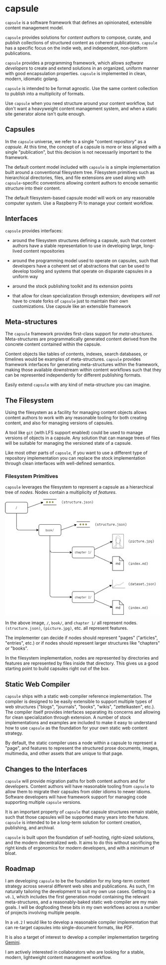 # capsule

`capsule` is a software framework that defines an opinionated, extensible content management model.

`capsule` provides solutions for _content authors_ to compose, curate, and publish collections of structured content as coherent publications. `capsule` has a specific focus on the indie web, and independent, non-platform publications.

`capsule` provides a programming framework, which allows _software developers_ to create and extend solutions in an organized, uniform manner with good encapsulation properties. `capsule` is implemented in clean, modern, idiomatic golang.

`capsule` is intended to be format agnostic. Use the same content collection to publish into a multiplicity of formats.

Use `capsule` when you need structure around your content workflow, but don't want a heavyweight content management system, and when a static site generator alone isn't quite enough.

## Capsules

In the `capsule` universe, we refer to a single "content repository" as a _capsule_. At this time, the concept of a capsule is more or less aligned with a single "publication", but this decision is not necessarily important to the framework.

The default content model included with `capsule` is a simple implementation built around a conventional filesystem tree. Filesystem primitives such as hierarchical directories, files, and file extensions are used along with `capsule`-specific conventions allowing content authors to encode semantic structure into their content.

The default filesystem-based capsule model will work on any reasonable computer system. Use a Raspberry Pi to manage your content workflow.

## Interfaces

`capsule` provides interfaces:

* around the filesystem structures defining a capsule, such that content authors have a stable representation to use in developing large, long-lived content repositories

* around the programming model used to operate on capsules, such that developers have a coherent set of abstractions that can be used to develop tooling and systems that operate on disparate capsules in a uniform way

* around the stock publishing toolkit and its extension points

* that allow for clean specialization through extension; developers *will not* have to create forks of `capsule` just to maintain their own customizations. Use capsule like an extensible framework

## Meta-structures

The `capsule` framework provides first-class support for _meta-structures_. Meta-structures are programmatically generated content derived from the concrete content contained within the capsule.

Content objects like tables of contents, indexes, search databases, or timelines would be examples of meta-structures. `capsule` provides framework interfaces for generating meta-structures within the framework, making those available downstream within content workflows such that they can be represented independently for different publishing formats.

Easily extend `capsule` with any kind of meta-structure you can imagine.

## The Filesystem

Using the filesystem as a facility for managing content objects allows content authors to work with any reasonable tooling for both creating content, and also for managing versions of capsules.

A tool like `git` (with LFS support enabled) could be used to manage versions of objects in a capsule. Any solution that can manage trees of files will be suitable for managing the versioned state of a capsule.

Like most other parts of `capsule`, if you want to use a different type of repository implementation you can replace the stock implementation through clean interfaces with well-defined semantics.

### Filesystem Primitives

`capsule` leverages the filesystem to represent a capsule as a hierarchical tree of _nodes_. Nodes contain a multiplicity of _features_.

![anchor-feature](docs/images/anchor-feature.png)

In the above image, `/`, `book/`, and `chapter 1/` all represent nodes. `(structure.json)`, `(picture.jpg)`, etc. all represent features.

The implementer can decide if nodes should represent "pages" ("articles", "entries", etc.) or if nodes should represent larger structures like "chapters" or "books".

In the filesystem implementation, nodes are represented by directories and features are represented by files inside that directory. This gives us a good starting point to build capsules right out of the box.

## Static Web Compiler

`capsule` ships with a static web compiler reference implementation. The compiler is designed to be easily extensible to support multiple types of web structures ("blogs", "journals", "books", "wikis", "zettelkasten", etc.). The compiler itself provides interfaces separating its concerns and allowing for clean specialization through extension. A number of stock implementations and examples are included to make it easy to understand how to use `capsule` as the foundation for your own static web content strategy.

By default, the static compiler uses a node within a capsule to represent a "page", and features to represent the structured prose documents, images, multimedia, and other assets that are unique to that page.

## Changes to the Interfaces

`capsule` will provide migration paths for both content authors and for developers. Content authors will have reasonable tooling from `capsule` to allow them to migrate their capsules from older idioms to newer idioms. Software developers will have framework support for managing code supporting multiple `capsule` versions.

It is an important property of `capsule` that capsule structures remain stable, such that those capsules will be supported many years into the future. `capsule` is intended to be a long-term solution for content creation, publishing, and archival.

`capsule` is built upon the foundation of self-hosting, right-sized solutions, and the modern decentralized web. It aims to do this without sacrificing the right kinds of ergonomics for modern developers, and with a minimum of bloat.

## Roadmap

I am developing `capsule` to be the foundation for my long-term content strategy across several different web sites and publications. As such, I'm naturally tailoring the development to suit my own use cases. Getting to a `v0.1`, which includes the first generation model containing the relevant meta-structures, and a reasonably-baked static web compiler are my main goals. I will be dogfooding these bits in my own workflows across a number of projects involving multiple people.

In a `v0.2` I would like to develop a reasonable compiler implementation that can re-target capsules into single-document formats, like PDF.

It is also a target of interest to develop a compiler implementation targeting [Gemini][gemini].

I am actively interested in collaborators who are looking for a stable, modern, lightweight content management workflow.

[gemini]: https://gemini.circumlunar.space/